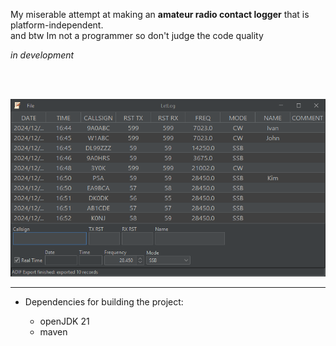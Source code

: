 My miserable attempt at making an **amateur radio contact logger** that is platform-independent.  
and btw Im not a programmer so don't judge the code quality

*in development*

<br><br>

![](./images/screenshot.png)

---

- Dependencies for building the project:

    - openJDK 21
    - maven
